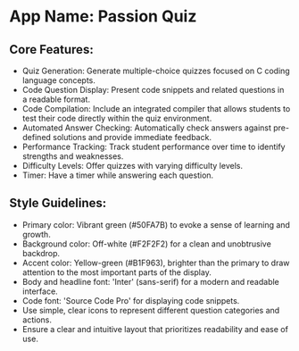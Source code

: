 # **App Name**: Passion Quiz

## Core Features:

- Quiz Generation: Generate multiple-choice quizzes focused on C coding language concepts.
- Code Question Display: Present code snippets and related questions in a readable format.
- Code Compilation: Include an integrated compiler that allows students to test their code directly within the quiz environment.
- Automated Answer Checking: Automatically check answers against pre-defined solutions and provide immediate feedback.
- Performance Tracking: Track student performance over time to identify strengths and weaknesses.
- Difficulty Levels: Offer quizzes with varying difficulty levels.
- Timer: Have a timer while answering each question.

## Style Guidelines:

- Primary color: Vibrant green (#50FA7B) to evoke a sense of learning and growth.
- Background color: Off-white (#F2F2F2) for a clean and unobtrusive backdrop.
- Accent color: Yellow-green (#B1F963), brighter than the primary to draw attention to the most important parts of the display.
- Body and headline font: 'Inter' (sans-serif) for a modern and readable interface.
- Code font: 'Source Code Pro' for displaying code snippets.
- Use simple, clear icons to represent different question categories and actions.
- Ensure a clear and intuitive layout that prioritizes readability and ease of use.